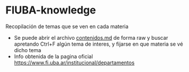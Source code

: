 # FIUBA-knowledge
Recopilación de temas que se ven en cada materia

* Se puede abrir el archivo [contenidos.md](https://github.com/AlePaff/FIUBA-knowledge/blob/main/contenidos.md) de forma raw y buscar apretando Ctrl+F algún tema de interes, y fijarse en que materia se vé dicho tema
* Info obtenida de la pagina oficial https://www.fi.uba.ar/institucional/departamentos
